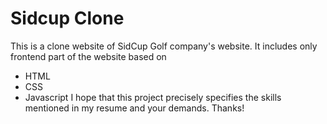 # Sidcup Clone 
This is a clone website of SidCup Golf company's website.
It includes only frontend part of the website based on
- HTML
- CSS
- Javascript
I hope that this project precisely specifies the skills mentioned in my resume and your demands.
Thanks!
